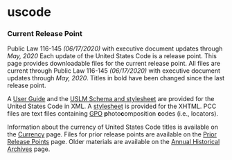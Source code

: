 # uscode

### Current Release Point
Public Law 116-145 *(06/17/2020)* with executive document updates through *May, 2020*
Each update of the United States Code is a release point. This page provides downloadable files for the current release point. All files are current through Public Law 116-145 *(06/17/2020)* with executive document updates through *May, 2020*. Titles in bold have been changed since the last release point.

A [User Guide](https://uscode.house.gov/download/resources/USLM-User-Guide.pdf) and the [USLM Schema and stylesheet](https://uscode.house.gov/download/resources/schemaandcss.zip) are provided for the United States Code in XML. A [stylesheet](https://uscode.house.gov/download/resources/uscxhtmlcss.zip) is provided for the XHTML. PCC files are text files containing [GPO](http://www.gpo.gov/) **p**hoto**c**omposition **c**odes (i.e., locators).

Information about the currency of United States Code titles is available on the [Currency](http://uscode.house.gov/currency/currency.shtml) page. Files for prior release points are available on the [Prior Release Points](https://uscode.house.gov/download/priorreleasepoints.htm) page. Older materials are available on the [Annual Historical Archives](https://uscode.house.gov/download/annualhistoricalarchives/annualhistoricalarchives.htm) page.

